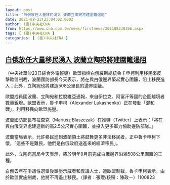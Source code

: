 ```yaml
---
layout: post
title: "白俄放任大量移民湧入 波蘭立陶宛將建圍籬遏阻"
date: 2021-08-23T23:04:02.000Z
author: (臺)中央社CNA
from: https://www.cna.com.tw/news/firstnews/202108230366.aspx
tags: [ (臺)中央社CNA ]
categories: [ (臺)中央社CNA ]
---
```

<!--1629759842000-->
[白俄放任大量移民湧入 波蘭立陶宛將建圍籬遏阻](https://www.cna.com.tw/news/firstnews/202108230366.aspx)
------

<div>
<div></div><div class="paragraph"><p>（中央社華沙23日綜合外電報導）歐盟指控白俄羅斯總統魯卡申柯利用移民來反擊歐盟制裁，波蘭國防部長今天表示，將在與白俄邊界築起實心圍籬，阻止移民進入；此外，立陶宛也將建造508公里長的邊界圍籬。</p><p>歐盟成員國波蘭、立陶宛和拉脫維亞通報，來自伊拉克、阿富汗等國的企圖越境者數量銳增。歐盟表示，魯卡申柯（Alexander Lukashenko）正在發動「混和戰」，利用移民向歐盟施壓。</p><p>波蘭國防部長布拉查克（Mariusz Blaszczak）在推特（Twitter）上表示：「將在與白俄交界處建造新的高2.5公尺實心圍籬，並投入更多軍力協助邊防部隊。」</p><p>波蘭當局表示，允許移民進到波蘭領土將鼓舞更多非法移民者，正中魯卡申柯下懷，「這些不是難民，他們是白俄政府送進來的經濟移民」。</p><p>此外，立陶宛當局今天表示，將於明年9月前完成白俄邊界沿線508公里圍籬的工程。</p><p>白俄去年在爭議性選舉後鎮壓示威者和異議人士，遭歐盟制裁，魯卡申柯表示，由於歐盟實施制裁，他將不再遏止移民。（譯者：張璦/核稿：陳政一）1100823</p></div>
</div>
